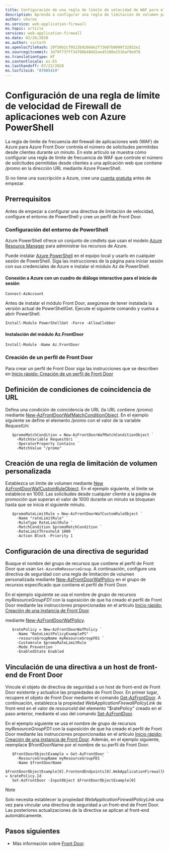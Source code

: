 ```yaml
---
title: Configuración de una regla de límite de velocidad de WAF para el Azure PowerShell de Front Door
description: Aprenda a configurar una regla de limitación de volumen para un punto de conexión de Front Door existente.
author: vhorne
ms.service: web-application-firewall
ms.topic: article
services: web-application-firewall
ms.date: 02/26/2020
ms.author: victorh
ms.openlocfilehash: 29f50b2cf9523b9266de2f73607b0099f32852e1
ms.sourcegitcommit: 3d79f737ff34708b48dd2ae45100e2516af9ed78
ms.translationtype: HT
ms.contentlocale: es-ES
ms.lasthandoff: 07/23/2020
ms.locfileid: "87005419"
---
```

# <a name="configure-a-web-application-firewall-rate-limit-rule-using-azure-powershell"></a>Configuración de una regla de límite de velocidad de Firewall de aplicaciones web con Azure PowerShell
La regla de límite de frecuencia del firewall de aplicaciones web (WAF) de Azure para Azure Front Door controla el número de solicitudes permitidas desde clientes durante un minuto.
En este artículo se muestra cómo configurar una regla de límite de frecuencia de WAF que controle el número de solicitudes permitidas desde clientes a una aplicación web que contiene */promo* en la dirección URL mediante Azure PowerShell.

Si no tiene una suscripción a Azure, cree una [cuenta gratuita](https://azure.microsoft.com/free/?WT.mc_id=A261C142F) antes de empezar.

## <a name="prerequisites"></a>Prerrequisitos
Antes de empezar a configurar una directiva de limitación de velocidad, configure el entorno de PowerShell y cree un perfil de Front Door.
### <a name="set-up-your-powershell-environment"></a>Configuración del entorno de PowerShell
Azure PowerShell ofrece un conjunto de cmdlets que usan el modelo [Azure Resource Manager](https://docs.microsoft.com/azure/azure-resource-manager/resource-group-overview) para administrar los recursos de Azure. 

Puede instalar [Azure PowerShell](https://docs.microsoft.com/powershell/azure/) en el equipo local y usarlo en cualquier sesión de PowerShell. Siga las instrucciones de la página para iniciar sesión con sus credenciales de Azure e instalar el módulo Az de PowerShell.

#### <a name="connect-to-azure-with-an-interactive-dialog-for-sign-in"></a>Conexión a Azure con un cuadro de diálogo interactivo para el inicio de sesión
```
Connect-AzAccount

```
Antes de instalar el módulo Front Door, asegúrese de tener instalada la versión actual de PowerShellGet. Ejecute el siguiente comando y vuelva a abrir PowerShell.

```
Install-Module PowerShellGet -Force -AllowClobber
``` 

#### <a name="install-azfrontdoor-module"></a>Instalación del módulo Az.FrontDoor 

```
Install-Module -Name Az.FrontDoor
```
### <a name="create-a-front-door-profile"></a>Creación de un perfil de Front Door
Para crear un perfil de Front Door siga las instrucciones que se describen en [Inicio rápido: Creación de un perfil de Front Door](../../frontdoor/quickstart-create-front-door.md)

## <a name="define-url-match-conditions"></a>Definición de condiciones de coincidencia de URL
Defina una condición de coincidencia de URL (la URL contiene /promo) mediante [New-AzFrontDoorWafMatchConditionObject](/powershell/module/az.frontdoor/new-azfrontdoorwafmatchconditionobject).
En el ejemplo siguiente se define el elemento */promo* con el valor de la variable *RequestUri*:

```powershell-interactive
   $promoMatchCondition = New-AzFrontDoorWafMatchConditionObject `
     -MatchVariable RequestUri `
     -OperatorProperty Contains `
     -MatchValue "/promo"
```
## <a name="create-a-custom-rate-limit-rule"></a>Creación de una regla de limitación de volumen personalizada
Establezca un límite de volumen mediante [New AzFrontDoorWafCustomRuleObject](/powershell/module/az.frontdoor/new-azfrontdoorwafcustomruleobject). En el ejemplo siguiente, el límite se establece en 1000. Las solicitudes desde cualquier cliente a la página de promoción que superan el valor de 1000 durante un minuto se bloquean hasta que se inicia el siguiente minuto.

```powershell-interactive
   $promoRateLimitRule = New-AzFrontDoorWafCustomRuleObject `
     -Name "rateLimitRule" `
     -RuleType RateLimitRule `
     -MatchCondition $promoMatchCondition `
     -RateLimitThreshold 1000 `
     -Action Block -Priority 1
```


## <a name="configure-a-security-policy"></a>Configuración de una directiva de seguridad

Busque el nombre del grupo de recursos que contiene el perfil de Front Door que usan `Get-AzureRmResourceGroup`. A continuación, configure una directiva de seguridad con una regla de limitación de volumen personalizada mediante [New-AzFrontDoorWafPolicy](/powershell/module/az.frontdoor/new-azfrontdoorwafpolicy) en el grupo de recursos especificado que contiene el perfil de Front Door.

En el ejemplo siguiente se usa el nombre de grupo de recursos *myResourceGroupFD1* con la suposición de que ha creado el perfil de Front Door mediante las instrucciones proporcionadas en el artículo [Inicio rápido: Creación de una instancia de Front Door](../../frontdoor/quickstart-create-front-door.md).

 mediante [New-AzFrontDoorWafPolicy](/powershell/module/az.frontdoor/new-azfrontdoorwafpolicy).

```powershell-interactive
   $ratePolicy = New-AzFrontDoorWafPolicy `
     -Name "RateLimitPolicyExamplePS" `
     -resourceGroupName myResourceGroupFD1 `
     -Customrule $promoRateLimitRule `
     -Mode Prevention `
     -EnabledState Enabled
```
## <a name="link-policy-to-a-front-door-front-end-host"></a>Vinculación de una directiva a un host de front-end de Front Door
Vincule el objeto de directiva de seguridad a un host de front-end de Front Door existente y actualice las propiedades de Front Door. En primer lugar, recupere el objeto de Front Door mediante el comando [Get-AzFrontDoor](/powershell/module/Az.FrontDoor/Get-AzFrontDoor).
A continuación, establezca la propiedad *WebApplicationFirewallPolicyLink* de front-end en el valor de *resourceId* del elemento "$ratePolicy" creado en el paso anterior, mediante el uso del comando [Set-AzFrontDoor](/powershell/module/Az.FrontDoor/Set-AzFrontDoor). 

En el ejemplo siguiente se usa el nombre de grupo de recursos *myResourceGroupFD1* con la suposición de que ha creado el perfil de Front Door mediante las instrucciones proporcionadas en el artículo [Inicio rápido: Creación de una instancia de Front Door](../../frontdoor/quickstart-create-front-door.md). Además, en el ejemplo siguiente, reemplace $frontDoorName por el nombre de su perfil de Front Door. 

```powershell-interactive
   $FrontDoorObjectExample = Get-AzFrontDoor `
     -ResourceGroupName myResourceGroupFD1 `
     -Name $frontDoorName
   $FrontDoorObjectExample[0].FrontendEndpoints[0].WebApplicationFirewallPolicyLink = $ratePolicy.Id
   Set-AzFrontDoor -InputObject $FrontDoorObjectExample[0]
 ```

> [!NOTE]
> Solo necesita establecer la propiedad *WebApplicationFirewallPolicyLink* una vez para vincular una directiva de seguridad a un front-end de Front Door. Las posteriores actualizaciones de la directiva se aplican al front-end automáticamente.

## <a name="next-steps"></a>Pasos siguientes

- Más información sobre [Front Door](../../frontdoor/front-door-overview.md). 


